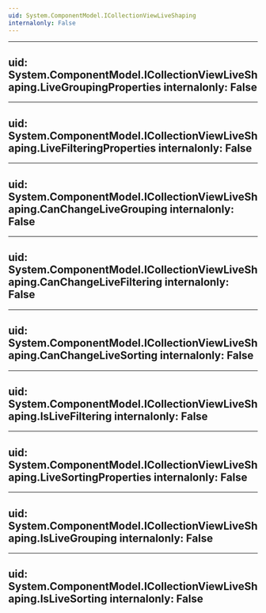 ```yaml
---
uid: System.ComponentModel.ICollectionViewLiveShaping
internalonly: False
---
```


---
uid: System.ComponentModel.ICollectionViewLiveShaping.LiveGroupingProperties
internalonly: False
---

---
uid: System.ComponentModel.ICollectionViewLiveShaping.LiveFilteringProperties
internalonly: False
---

---
uid: System.ComponentModel.ICollectionViewLiveShaping.CanChangeLiveGrouping
internalonly: False
---

---
uid: System.ComponentModel.ICollectionViewLiveShaping.CanChangeLiveFiltering
internalonly: False
---

---
uid: System.ComponentModel.ICollectionViewLiveShaping.CanChangeLiveSorting
internalonly: False
---

---
uid: System.ComponentModel.ICollectionViewLiveShaping.IsLiveFiltering
internalonly: False
---

---
uid: System.ComponentModel.ICollectionViewLiveShaping.LiveSortingProperties
internalonly: False
---

---
uid: System.ComponentModel.ICollectionViewLiveShaping.IsLiveGrouping
internalonly: False
---

---
uid: System.ComponentModel.ICollectionViewLiveShaping.IsLiveSorting
internalonly: False
---
